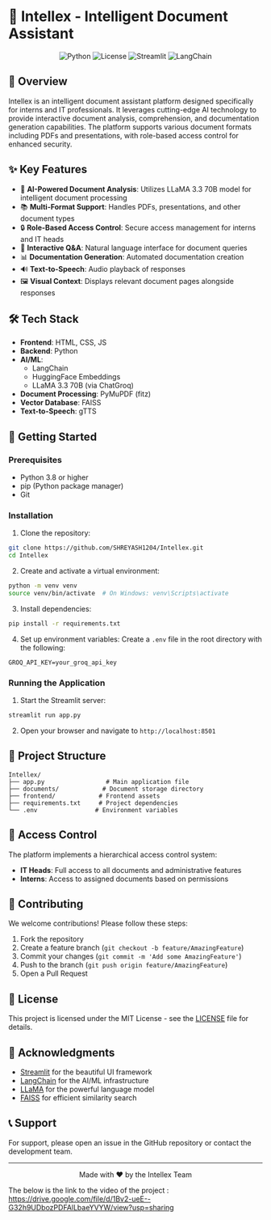 # 🚀 Intellex - Intelligent Document Assistant

<div align="center">

![Python](https://img.shields.io/badge/python-3.8+-blue.svg)
![License](https://img.shields.io/badge/license-MIT-green.svg)
![Streamlit](https://img.shields.io/badge/Streamlit-1.31.0-FF4B4B.svg)
![LangChain](https://img.shields.io/badge/LangChain-0.1.0-FF6B6B.svg)

</div>

## 📝 Overview

Intellex is an intelligent document assistant platform designed specifically for interns and IT professionals. It leverages cutting-edge AI technology to provide interactive document analysis, comprehension, and documentation generation capabilities. The platform supports various document formats including PDFs and presentations, with role-based access control for enhanced security.

## ✨ Key Features

- 🤖 **AI-Powered Document Analysis**: Utilizes LLaMA 3.3 70B model for intelligent document processing
- 📚 **Multi-Format Support**: Handles PDFs, presentations, and other document types
- 🔒 **Role-Based Access Control**: Secure access management for interns and IT heads
- 🎯 **Interactive Q&A**: Natural language interface for document queries
- 📊 **Documentation Generation**: Automated documentation creation
- 🔊 **Text-to-Speech**: Audio playback of responses
- 🖼️ **Visual Context**: Displays relevant document pages alongside responses

## 🛠️ Tech Stack

- **Frontend**: HTML, CSS, JS
- **Backend**: Python
- **AI/ML**: 
  - LangChain
  - HuggingFace Embeddings
  - LLaMA 3.3 70B (via ChatGroq)
- **Document Processing**: PyMuPDF (fitz)
- **Vector Database**: FAISS
- **Text-to-Speech**: gTTS

## 🚀 Getting Started

### Prerequisites

- Python 3.8 or higher
- pip (Python package manager)
- Git

### Installation

1. Clone the repository:
```bash
git clone https://github.com/SHREYASH1204/Intellex.git
cd Intellex
```

2. Create and activate a virtual environment:
```bash
python -m venv venv
source venv/bin/activate  # On Windows: venv\Scripts\activate
```

3. Install dependencies:
```bash
pip install -r requirements.txt
```

4. Set up environment variables:
Create a `.env` file in the root directory with the following:
```
GROQ_API_KEY=your_groq_api_key
```

### Running the Application

1. Start the Streamlit server:
```bash
streamlit run app.py
```

2. Open your browser and navigate to `http://localhost:8501`

## 📁 Project Structure

```
Intellex/
├── app.py                 # Main application file
├── documents/            # Document storage directory
├── frontend/            # Frontend assets
├── requirements.txt     # Project dependencies
└── .env                # Environment variables
```

## 🔐 Access Control

The platform implements a hierarchical access control system:

- **IT Heads**: Full access to all documents and administrative features
- **Interns**: Access to assigned documents based on permissions

## 🤝 Contributing

We welcome contributions! Please follow these steps:

1. Fork the repository
2. Create a feature branch (`git checkout -b feature/AmazingFeature`)
3. Commit your changes (`git commit -m 'Add some AmazingFeature'`)
4. Push to the branch (`git push origin feature/AmazingFeature`)
5. Open a Pull Request

## 📄 License

This project is licensed under the MIT License - see the [LICENSE](LICENSE) file for details.

## 🙏 Acknowledgments

- [Streamlit](https://streamlit.io/) for the beautiful UI framework
- [LangChain](https://www.langchain.com/) for the AI/ML infrastructure
- [LLaMA](https://ai.meta.com/llama/) for the powerful language model
- [FAISS](https://github.com/facebookresearch/faiss) for efficient similarity search

## 📞 Support

For support, please open an issue in the GitHub repository or contact the development team.

---

<div align="center">
Made with ❤️ by the Intellex Team
</div>

The below is the link to the video of the project :
https://drive.google.com/file/d/1Bv2-ueE--G32h9UDbozPDFAlLbaeYVYW/view?usp=sharing
